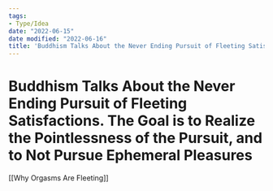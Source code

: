 ```yaml
---
tags:
- Type/Idea
date: "2022-06-15"
date modified: "2022-06-16"
title: 'Buddhism Talks About the Never Ending Pursuit of Fleeting Satisfactions. The Goal is to Realize the Pointlessness of the Pursuit, and to Not Pursue Ephemeral Pleasures'
---
```


# Buddhism Talks About the Never Ending Pursuit of Fleeting Satisfactions. The Goal is to Realize the Pointlessness of the Pursuit, and to Not Pursue Ephemeral Pleasures
[[Why Orgasms Are Fleeting]]

